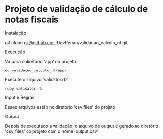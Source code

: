 Projeto de validação de cálculo de notas fiscais
====================


Instalação

  git clone git@github.com:DevRenan/validacao_calculo_nf.git

Execução

  Vá para o diretório 'app' do projeto 

    cd validacao_calculo_nf/app/
  
  Execute o arquivo 'validator.rb'
    
    ruby validator.rb
    
Input e Regras

  Esses arquivos estão no diretório 'csv_files' do projeto

Output

  Depois de executado a validação, o arquivo de output é gerado no diretório 'csv_files' do projeto 
  com o nome 'output.csv'
